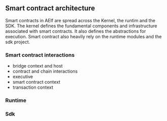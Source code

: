 ## Smart contract architecture

Smart contracts in AElf are spread across the Kernel, the runtim and the SDK. The kernel defines the fundamental components and infrastructure associated with smart contracts. It also defines the abstractions for execution. Smart contract also heavily rely on the runtime modules and the sdk project.

### Smart contract interactions

 * bridge context and host
 * contract and chain interactions
 * executive
 * smart contract context 
 * transaction context

### Runtime

### Sdk



